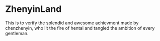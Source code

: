 # ZhenyinLand
This is to verify the splendid and awesome achievment made by chenzhenyin, who lit the fire of hentai and tangled the ambition of every gentleman.
